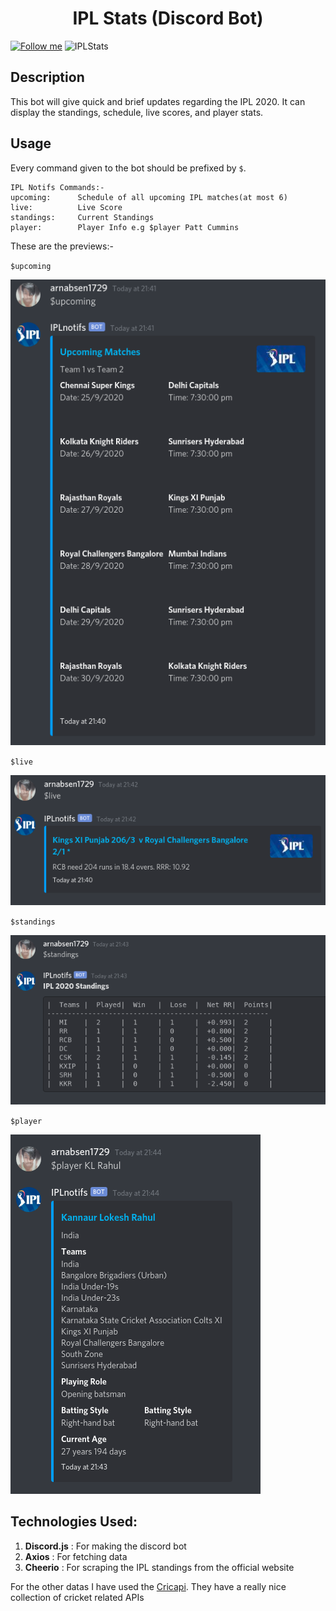 <div align="center"><h1>IPL Stats (Discord Bot)</h1></div>


[![Follow me](https://img.shields.io/github/followers/arnabsen1729?label=follow%20me&style=for-the-badge)](https://github.com/arnabsen1729)
![IPLStats](https://socialify.git.ci/arnabsen1729/IPLStats/image?description=1&descriptionEditable=Discord%20bot%20for%20IPL%20statistics%2C%20standings%20and%20player%20information&font=Rokkitt&forks=1&language=1&owner=1&pattern=Circuit%20Board&stargazers=1&theme=Dark)
## Description

This bot will give quick and brief updates regarding the IPL 2020. It can display the standings, schedule, live scores, and player stats.

## Usage

Every command given to the bot should be prefixed by `$`. 

```
IPL Notifs Commands:-  
upcoming:      Schedule of all upcoming IPL matches(at most 6)
live:          Live Score
standings:     Current Standings
player:        Player Info e.g $player Patt Cummins
```

These are the previews:-

`$upcoming`

![upcoming](assets/ss/upcoming.png)

`$live`

![live](assets/ss/live.png)

`$standings`

![standings](assets/ss/standings.png)

`$player`

![player](assets/ss/player.png)

## Technologies Used:

1. **Discord.js** : For making  the discord bot
2. **Axios** : For fetching data
3. **Cheerio** : For scraping the IPL standings from the official website 

For the other datas I have used the [Cricapi](https://cricapi.com/). They have a really nice collection of cricket related APIs

